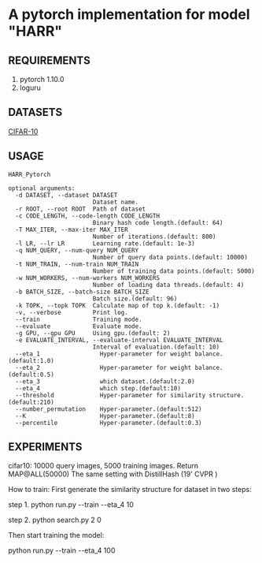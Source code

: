 # A pytorch implementation for model "HARR" 

## REQUIREMENTS
1. pytorch 1.10.0
2. loguru

## DATASETS
[CIFAR-10](http://www.cs.toronto.edu/~kriz/cifar-10-python.tar.gz)

## USAGE
```
HARR_Pytorch

optional arguments:
  -d DATASET, --dataset DATASET
                        Dataset name.
  -r ROOT, --root ROOT  Path of dataset
  -c CODE_LENGTH, --code-length CODE_LENGTH
                        Binary hash code length.(default: 64)
  -T MAX_ITER, --max-iter MAX_ITER
                        Number of iterations.(default: 800)
  -l LR, --lr LR        Learning rate.(default: 1e-3)
  -q NUM_QUERY, --num-query NUM_QUERY
                        Number of query data points.(default: 10000)
  -t NUM_TRAIN, --num-train NUM_TRAIN
                        Number of training data points.(default: 5000)
  -w NUM_WORKERS, --num-workers NUM_WORKERS
                        Number of loading data threads.(default: 4)
  -b BATCH_SIZE, --batch-size BATCH_SIZE
                        Batch size.(default: 96)
  -k TOPK, --topk TOPK  Calculate map of top k.(default: -1)
  -v, --verbose         Print log.
  --train               Training mode.
  --evaluate            Evaluate mode.
  -g GPU, --gpu GPU     Using gpu.(default: 2)
  -e EVALUATE_INTERVAL, --evaluate-interval EVALUATE_INTERVAL
                        Interval of evaluation.(default: 10)
  --eta_1                 Hyper-parameter for weight balance. (default:1.0)
  --eta_2                 Hyper-parameter for weight balance. (default:0.5)
  --eta_3                 which dataset.(default:2.0)
  --eta_4                 which step.(default:10)
  --threshold             Hyper-parameter for similarity structure. (default:210)
  --number_permutation    Hyper-parameter.(default:512)
  --K                     Hyper-parameter.(default:8)
  --percentile            Hyper-parameter.(default:0.3)
  ```



## EXPERIMENTS
cifar10: 10000 query images, 5000 training images. Return MAP@ALL(50000) The same setting with DistillHash (19' CVPR )

How to train: 
First generate the similarity structure for dataset in two steps:

step 1. python run.py --train --eta_4 10

step 2. python search.py 2 0

Then start training the model:

python run.py --train --eta_4 100
